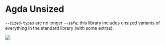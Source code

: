 # Agda Unsized

`--sized-types` are no longer `--safe`; this library includes unsized variants of everything in the standard library (with some extras). 

[![](http://github-actions.40ants.com/zoeyfyi/agda-unsized/matrix.svg)](https://github.com/zoeyfyi/agda-unsized)
